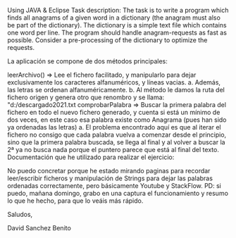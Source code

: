 Using JAVA & Eclipse Task description: The task is to write a program which finds all anagrams of a given word in a dictionary (the anagram must also be part of the dictionary). The dictionary is a simple text file which contains one word per line. The program should handle anagram-requests as fast as possible. Consider a pre-processing of the dictionary to optimize the requests.

La aplicación se compone de dos métodos principales:

leerArchivo() => Lee el fichero facilitado, y manipularlo para dejar exclusivamente los caracteres alfanuméricos, y líneas vacias. a. Además, las letras se ordenan alfanuméricamente. b. Al método le damos la ruta del fichero origen y genera otro que renombro y se llama: "d:/descargado2021.txt
comprobarPalabra => Buscar la primera palabra del fichero en todo el nuevo fichero generado, y cuenta si está un mínimo de dos veces, en este caso esa palabra existe como Anagrama (pues han sido ya ordenadas las letras) a. El problema encontrado aquí es que al iterar el fichero no consigo que cada palabra vuelva a comenzar desde el principio, sino que la primera palabra buscada, se llega al final y al volver a buscar la 2ª ya no busca nada porque el puntero parece que está al final del texto.
Documentación que he utilizado para realizar el ejercicio:

No puedo concretar porque he estado mirando paginas para recordar leer/escribir ficheros y manipulación de Strings para dejar las palabras ordenadas correctamente, pero básicamente Youtube y StackFlow.
PD: si puedo, mañana domingo, grabo en una captura el funcionamiento y resumo lo que he hecho, para que lo veáis más rápido.

Saludos,

David Sanchez Benito
